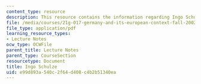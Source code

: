 ```yaml
---
content_type: resource
description: This resource contains the information regarding Ingo Schulze.
file: /media/courses/21g-017-germany-and-its-european-context-fall-2002/e99d893a540c2f64d408c4b2b51340ea_MIT21G_017F02_lec_7_1.pdf
file_type: application/pdf
learning_resource_types:
- Lecture Notes
ocw_type: OCWFile
parent_title: Lecture Notes
parent_type: CourseSection
resourcetype: Document
title: Ingo Schulze
uid: e99d893a-540c-2f64-d408-c4b2b51340ea
---
```

